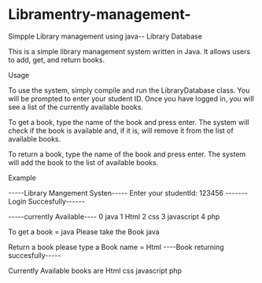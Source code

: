 # Libramentry-management-
Simpple Library management using java--
Library Database

This is a simple library management system written in Java. It allows users to add, get, and return books.

Usage

To use the system, simply compile and run the LibraryDatabase class. You will be prompted to enter your student ID. Once you have logged in, you will see a list of the currently available books.

To get a book, type the name of the book and press enter. The system will check if the book is available and, if it is, will remove it from the list of available books.

To return a book, type the name of the book and press enter. The system will add the book to the list of available books.

Example

-----Library Mangement Systen-----
Enter your studentId: 123456
-------Login Succesfully------

-----currently Available----
0 java
1 Html
2 css
3 javascript
4 php

To get a book = java
Please take the Book java

Return a book please type a Book name = Html
----Book returning succesfully-----

Currently Available books are
Html
css
javascript
php

